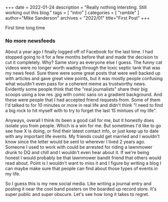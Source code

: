 +++
date = 2022-01-24
description = "Really nothing intersting. Still working out this blog."
tags = [
    "intro"
]
categories = [
    "ramble"
]
author="Mike Sanderson"
archives = "2022/01"
title="First Post"
+++

First time long time
<!--more-->
### No more newsfeeds

About a year ago I finally logged off of Facebook for the last time. I had stopped going to it for a few months before that and made the decision to cut it completely. Why? Same story as everyone else I guess. The funny cat videos were no longer worth wading through the toxic septic tank that was my news feed. Sure there were some great posts that were well backed up with articles and gave great view points, but it was mostly people confusing what wouldn't even pass for a coherent meme as trustworthy news. Evidently some people think that the "real journalists" share their big scoops using a low res .jpg with comic sans on a gradient background. And these were people that I had accepted friend requests from. Some of them I'd talked to for 10 minutes or more in real life and didn't think "I need to find a big rock to hit myself with to try to forget the last 15 mintues of my life". 

Anyways, overall I think its been a good call for me, but it honestly does isolate you from people. Which is a win for me. But sometimes I'd like to go see how X is doing, or find their latest contact info, or just keep up to date with any important life events. My friends could get married and I wouldn't know since the letter would be sent to wherever I lived 2 years ago. Someone I used to work with could be arrested for riding a lawnmower drunk to DQ and chill and I wouldn't even hear about it. If we're being honest I would probably be that lawnmower bandit friend that others would read about. Point is I wouldn't want to miss it and I figure by writing a blog I can maybe make sure that people can find about those types of events in my life.

So I guess this is my new social media. Like writing a journal entry and posting it near the cool band posters on the boarded up record store. It's super public and super obscure. Let's see how long it takes to regret.
